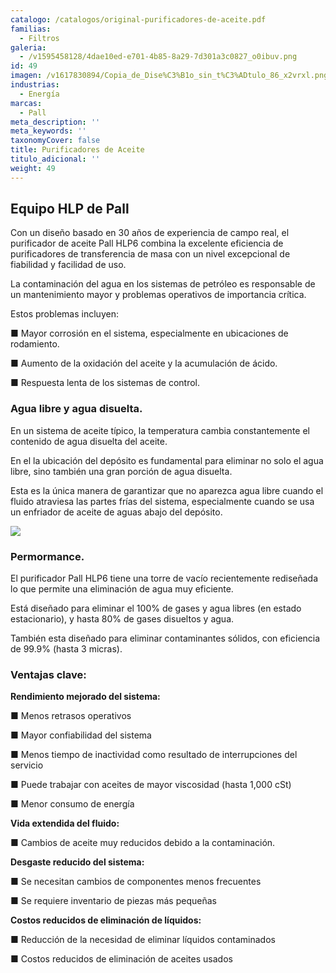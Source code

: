 ```yaml
---
catalogo: /catalogos/original-purificadores-de-aceite.pdf
familias:
  - Filtros
galeria:
  - /v1595458128/4dae10ed-e701-4b85-8a29-7d301a3c0827_o0ibuv.png
id: 49
imagen: /v1617830894/Copia_de_Dise%C3%B1o_sin_t%C3%ADtulo_86_x2vrxl.png
industrias:
  - Energía
marcas:
  - Pall
meta_description: ''
meta_keywords: ''
taxonomyCover: false
title: Purificadores de Aceite
titulo_adicional: ''
weight: 49
---
```


## **Equipo HLP de Pall**

Con un diseño basado en 30 años de experiencia de campo real, el purificador de aceite Pall HLP6 combina la excelente eficiencia de purificadores de transferencia de masa con un nivel excepcional de fiabilidad y facilidad de uso.

La contaminación del agua en los sistemas de petróleo es responsable de un mantenimiento mayor y problemas operativos de importancia crítica.

Estos problemas incluyen:

■ Mayor corrosión en el sistema, especialmente en ubicaciones de rodamiento.

■ Aumento de la oxidación del aceite y la acumulación de ácido.

■ Respuesta lenta de los sistemas de control.

### **Agua libre y agua disuelta.**

En un sistema de aceite típico, la temperatura cambia constantemente el contenido de agua disuelta del aceite.

En el la ubicación del depósito es fundamental para eliminar no solo el agua libre, sino también una gran porción de agua disuelta.

Esta es la única manera de garantizar que no aparezca agua libre cuando el fluido atraviesa las partes frías del sistema, especialmente cuando se usa un enfriador de aceite de aguas abajo del depósito.

![](https://res.cloudinary.com/novatec/v1595458190/477999f1-0aea-4271-9404-4d8ef914feb9_tsc24h.png)

### **Permormance.**

El purificador Pall HLP6 tiene una torre de vacío recientemente rediseñada lo que permite una eliminación de agua muy eficiente.

Está diseñado para eliminar el 100% de gases y agua libres (en estado estacionario), y hasta 80% de gases disueltos y agua.

También esta diseñado para eliminar contaminantes sólidos, con eficiencia de 99.9% (hasta 3 micras).

### **Ventajas clave:**

**Rendimiento mejorado del sistema:**

■ Menos retrasos operativos

■ Mayor confiabilidad del sistema

■ Menos tiempo de inactividad como resultado de interrupciones del servicio

■ Puede trabajar con aceites de mayor viscosidad (hasta 1,000 cSt)

■ Menor consumo de energía

**Vida extendida del fluido:**

■ Cambios de aceite muy reducidos debido a la contaminación.

**Desgaste reducido del sistema:**

■ Se necesitan cambios de componentes menos frecuentes

■ Se requiere inventario de piezas más pequeñas

**Costos reducidos de eliminación de líquidos:**

■ Reducción de la necesidad de eliminar líquidos contaminados

■ Costos reducidos de eliminación de aceites usados
